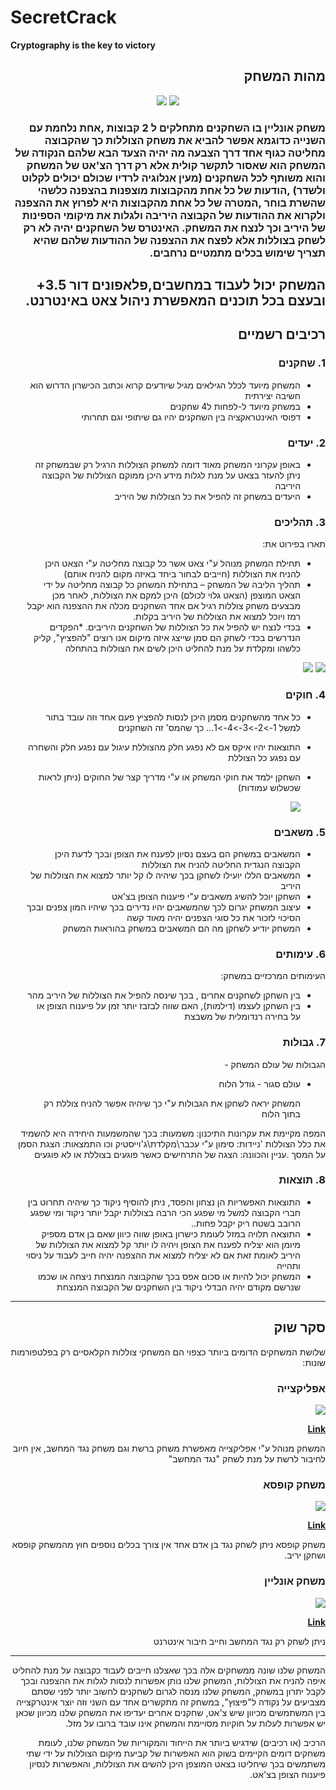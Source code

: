 # SecretCrack

**Cryptography is the key to victory**

<div dir='rtl' lang='he'>
 
## מהות המשחק

 <p align="center">
  <img src="https://github.com/L-VideoGames/SecretCrack/blob/master/img/images.jpg" />
  <img src="https://github.com/L-VideoGames/SecretCrack/blob/master/img/201116_submarine-1026x684.jpg" />
 </p> 
 
### משחק אונליין בו השחקנים מתחלקים ל 2 קבוצות ,אחת נלחמת עם השנייה כדוגמא אפשר להביא את משחק הצוללות כך שהקבוצה מחליטה כגוף אחד דרך הצבעה מה יהיה הצעד הבא  שלהם הנקודה של המשחק הוא שאסור לתקשר קולית אלא רק דרך הצ'אט של המשחק והוא משותף לכל השחקנים (מעין אנלוגיה לרדיו שכולם יכולים לקלוט ולשדר) ,הודעות של כל אחת מהקבוצות מוצפנות בהצפנה כלשהי שהשרת בוחר ,המטרה של כל אחת מהקבוצות היא לפרוץ את ההצפנה ולקרוא את ההודעות של הקבוצה היריבה ולגלות את מיקומי הספינות של היריב וכך לנצח את המשחק. האינטרס של השחקנים יהיה לא רק לשחק בצוללות אלא לפצח את ההצפנה של ההודעות שלהם שהיא תצריך שימוש בכלים מתמטיים נרחבים.
המשחק יכול לעבוד במחשבים,פלאפונים דור 3.5+ ובעצם בכל תוכנים המאפשרת ניהול צאט באינטרנט.
---


## רכיבים רשמיים


### 1. שחקנים

* המשחק מיועד לכלל הגילאים מגיל שיודעים קרוא וכתוב הכישרון הדרוש הוא חשיבה יצירתית
* במשחק מיועד ל-לפחות ל4 שחקנים
* דפוסי האינטראקציה בין השחקנים יהיו גם שיתופי וגם תחרותי

### 2. יעדים

* באופן עקרוני המשחק מאוד דומה למשחק הצוללות הרגיל רק שבמשחק זה ניתן להעזר בצאט על מנת לגלות מידע היכן ממוקם הצוללות של הקבוצה היריבה
* היעדים במשחק זה להפיל את כל הצוללות של היריב 


### 3. תהליכים

תארו בפירוט את:

* תחילת המשחק מנוהל ע"י צאט אשר כל קבוצה מחליטה ע"י הצאט היכן להניח את הצוללות (חייבים לבחור ביחד באיזה מקום להניח אותם)
*	תהליך הליבה של המשחק – בתחילת המשחק כל קבוצה מחליטה על ידי הצאט המוצפן (הצאט גלוי לכולם) היכן למקם את הצוללות, לאחר מכן מבצעים משחק צוללות רגיל אם אחד השחקנים מכלה את ההצפנה הוא יקבל רמז ויוכל למצוא את הצוללות של היריב בקלות.
*	בכדי לנצח יש להפיל את כל הצוללות של השחקנים היריבים.
*הפקדים הנדרשים בכדי לשחק הם סמן שייצג איזה מיקום אנו רוצים "להפציץ", קליק כלשהו ומקלדת על מנת להחליט היכן לשים את הצוללות בהתחלה

 <img src="https://github.com/L-VideoGames/SecretCrack/blob/master/img/chat.jpg" />

  <img src="https://github.com/L-VideoGames/SecretCrack/blob/master/img/Tactic1_ghuy.gif" />

### 4. חוקים

* כל אחד מהשחקנים מסמן היכן לנסות להפציץ פעם אחד וזה עובד בתור למשל 1->2->3->4->1... כך שהמס' זה השחקנים
* התוצאות יהיו איקס אם לא נפגע חלק מהצוללת עיגול עם נפגע חלק והשחרה עם נפגע כל הצוללת
* השחקן ילמד את חוקי המשחק או ע"י מדריך קצר של החוקים (ניתן לראות שכשלוש עמודות)

 
  <img src="https://github.com/L-VideoGames/SecretCrack/blob/master/img/images.png" />
 
### 5. משאבים

* המשאבים במשחק הם בעצם נסיון לפענח את הצופן ובכך לדעת היכן הקבוצה הנגדית החליטה להניח את הצוללות
*  המשאבים הללו יועילו לשחקן בכך שיהיה לו קל יותר למצוא את הצוללות של היריב
*  השחקן יוכל להשיג משאבים ע"י פיענוח הצופן בצ'אט
*  עיצוב המשחק יגרום לכך שהמשאבים יהיו נדירים בכך שיהיו המון צפנים ובכך הסיכוי לזכור את כל סוגי הצפנים יהיה מאוד קשה
*  המשחק יודיע לשחקן מה הם המשאבים במשחק בהוראות המשחק
 
### 6. עימותים

העימותים המרכזיים במשחק:

* בין השחקן לשחקנים אחרים , בכך שינסה להפיל את הצוללות של היריב מהר
* בין השחקן לעצמו (דילמות), האם שווה לבזבז יותר זמן על פיענוח הצופן או על בחירה רנדומלית של משבצת 


### 7. גבולות

הגבולות של עולם המשחק - 
* עולם סגור - גודל הלוח 

  המשחק יראה לשחקן את הגבולות ע"י כך שיהיה אפשר להניח צוללת רק בתוך הלוח 
 
 המפה מקיימת את עקרונות התיכנון:
 משמעות: בכך שהמשמעות היחידה היא להשמיד את כלל הצוללות
 'ניידות: סימון ע"י עכבר\מקלדת\ג'וייסטיק וכו
 התמצאות: הצגת הסמן על המסך
 .עניין והכוונה: הצגה של התרחישים כאשר פוגעים בצוללת או לא פוגעים


### 8. תוצאות

* התוצאות האפשריות הן נצחון והפסד, ניתן להוסיף ניקוד כך שיהיה תחרוט בין חברי הקבוצה למשל מי שפגע הכי הרבה בצוללות יקבל יותר ניקוד ומי שפגע הרובב בשטח ריק יקבל פחות.. 
* התוצאה תלויה במזל לעומת כישרון באופן שווה כיוון שאם בן אדם מספיק מיומן הוא יצליח לפענח את הצופן ויהיה לו יותר קל למצוא את הצוללות של היריב לאומת זאת אם לא יצליח למצוא את ההצפנה יהיה חייב לעבוד על ניסוי ותהייה 
* המשחק יכול להיות או סכום אפס בכך שהקבוצה המנצחת ניצחה או שכמו שנרשם מקודם יהיה הבדלי ניקוד בין השחקנים של הקבוצה המנצחת

---

## סקר שוק


שלושת המשחקים הדומים ביותר כצפוי הם המשחקי צוללות הקלאסיים רק בפלטפורמות שונות:

 ### אפליקצייה
 
   <img src="https://github.com/L-VideoGames/SecretCrack/blob/master/img/gdfgdf.png" />
 
 **[Link](https://play.google.com/store/apps/details?id=com.saharon.saharon.tsolelot&hl=iw&gl=US)**
 
 המשחק מנוהל ע"י אפליקצייה מאפשרת משחק ברשת וגם משחק נגד המחשב, אין חיוב לחיבור לרשת על מנת לשחק "נגד המחשב"
 

### משחק קופסא
  
 <img src="https://github.com/L-VideoGames/SecretCrack/blob/master/img/za.png" />
 
 **[Link](https://www.zap.co.il/model.aspx?modelid=696397)**
 
  משחק קופסא ניתן לשחק נגד בן אדם אחד אין צורך בכלים נוספים חוץ מהמשחק קופסא ושחקן יריב.
    
 
### משחק אונליין

   <img src="https://github.com/L-VideoGames/SecretCrack/blob/master/img/yo.png" />

  **[Link](http://games.yo-yoo.co.il/games_play.php?game=5013)**
 
 ניתן לשחק רק נגד המחשב וחייב חיבור אינטרנט
 
 ---
 המשחק שלנו שונה ממשחקים אלה בכך שאצלנו חייבים לעבוד כקבוצה על מנת להחליט איפה להניח את הצוללות, המשחק שלנו נותן אפשרות לנסות לגלות את ההצפנה ובכך לקבל יתרון במשחק, המשחק שלנו מנסה לגרום לשחקנים לחשוב יותר לפני שסתם מצביעים על נקודה ל"פיצוץ", במשחק זה מתקשרים אחד עם השני וזה יוצר אינטרקצייה בין המשתמשים מכיוון שיש צ'אט, שחקנים אחרים יעדיפו את המשחק שלנו מכיוון שכאן יש אפשרות לעלות על חוקיות מסויימת והמשחק אינו עובד ברובו על מזל.
  
הרכיב (או רכיבים) שידגיש ביותר את הייחוד והמקוריות של המשחק שלנו, לעומת משחקים דומים הקיימים בשוק הוא האפשרות של קביעת מיקום הצוללות על ידי שתי משתמשים בכך שיחליטו בצאט המוצפן היכן להשים את הצוללות, והאפשרות לנסיון פיענוח הצופן בצ'אט. 


</div>



